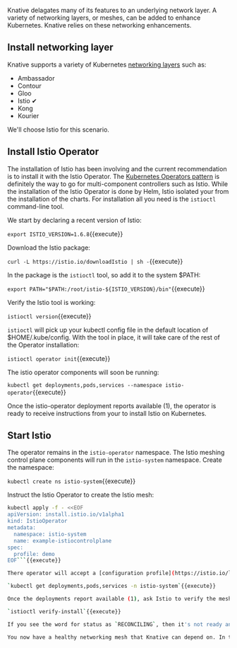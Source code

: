 Knative delagates many of its features to an underlying network layer. A variety of networking layers, or meshes, can be added to enhance Kubernetes. Knative relies on these networking enhancements. 

## Install networking layer

Knative supports a variety of Kubernetes [networking layers](https://knative.dev/v0.15-docs/install/any-kubernetes-cluster/#installing-the-serving-component) such as:

- Ambassador
- Contour
- Gloo
- Istio &#x2714;
- Kong
- Kourier

We'll choose Istio for this scenario.

## Install Istio Operator

The installation of Istio has been involving and the current recommendation is to install it with the Istio Operator. The [Kubernetes Operators pattern](https://kubernetes.io/docs/concepts/extend-kubernetes/operator/) is definitely the way to go for multi-component controllers such as Istio. While the installation of the Istio Operator is done by Helm, Istio isolated your from the installation of the charts. For installation all you need is the `istioctl` command-line tool.

We start by declaring a recent version of Istio:

`export ISTIO_VERSION=1.6.8`{{execute}}

Download the Istio package:

`curl -L https://istio.io/downloadIstio | sh -`{{execute}}

In the package is the `istioctl` tool, so add it to the system $PATH:

`export PATH="$PATH:/root/istio-${ISTIO_VERSION}/bin"`{{execute}}

Verify the Istio tool is working:

`istioctl version`{{execute}}

`istioctl` will pick up your kubectl config file in the default location of $HOME/.kube/config. With the tool in place, it will take care of the rest of the Operator installation:

`istioctl operator init`{{execute}}

The istio operator components will soon be running:

`kubectl get deployments,pods,services --namespace istio-operator`{{execute}}

Once the istio-operator deployment reports available (1), the operator is ready to receive instructions from your to install Istio on Kubernetes.

## Start Istio

The operator remains in the `istio-operator` namespace. The Istio meshing control plane components will run in the `istio-system` namespace. Create the namespace:

`kubectl create ns istio-system`{{execute}}

Instruct the Istio Operator to create the Istio mesh:

```bash
kubectl apply -f - <<EOF
apiVersion: install.istio.io/v1alpha1
kind: IstioOperator
metadata:
  namespace: istio-system
  name: example-istiocontrolplane
spec:
  profile: demo
EOF```{{execute}}

There operator will accept a [configuration profile](https://istio.io/latest/docs/setup/additional-setup/config-profiles/), so for this scenario we chose `demo` from the list of profiles (demo, default, minimal, remote). The Istio mesh is starting and will be available in a few moments. Observe its progress:

`kubectl get deployments,pods,services -n istio-system`{{execute}}

Once the deployments report available (1), ask Istio to verify the mesh is installed and ready.

`istioctl verify-install`{{execute}}

If you see the word for status as `RECONCILING`, then it's not ready and still initializing. When you see the word for status as `HEALTHY`, then it's working. [You can ignore the error message, they are working on it.](https://github.com/istio/istio/issues/25194)

You now have a healthy networking mesh that Knative can depend on. In the next step install Knative.
